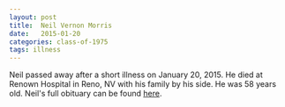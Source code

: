 ```yaml
---
layout: post
title:  Neil Vernon Morris
date:   2015-01-20
categories: class-of-1975
tags: illness
---
```

Neil passed away after a short illness on January 20, 2015.  He died at Renown Hospital in Reno, NV with his family by his side.  He was 58 years old.  Neil's full obituary can be found [here](http://tinyurl.com/qca9uzd).
